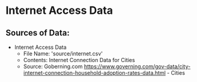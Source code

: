 # Internet Access Data
## Sources of Data:
- Internet Access Data
    - File Name:   'source/internet.csv'
    - Contents:     Internet Connection Data for Cities
    - Source:       Goberning.com
                    https://www.governing.com/gov-data/city-internet-connection-household-adoption-rates-data.html - Cities

